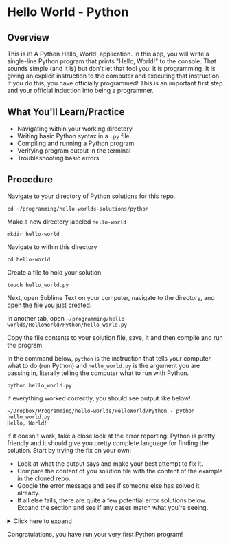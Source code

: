 # Hello World - Python

## Overview

This is it! A Python Hello, World! application. In this app, you will write a single-line Python program that prints "Hello, World!" to the console. That sounds simple (and it is) but don't let that fool you: it is programming. It is giving an explicit instruction to the computer and executing that instruction. If you do this, you have officially programmed! This is an important first step and your official induction into being a programmer.

## What You'll Learn/Practice

- Navigating within your working directory
- Writing basic Python syntax in a `.py` file
- Compiling and running a Python program
- Verifying program output in the terminal
- Troubleshooting basic errors

## Procedure

Navigate to your directory of Python solutions for this repo.

```
cd ~/programming/hello-worlds-solutions/python
```

Make a new directory labeled `hello-world`

```
mkdir hello-world
```

Navigate to within this directory

```
cd hello-world
```

Create a file to hold your solution

```
touch hello_world.py
```

Next, open Sublime Text on your computer, navigate to the directory, and open the file you just created.

In another tab, open `~/programming/hello-worlds/HelloWorld/Python/hello_world.py`

Copy the file contents to your solution file, save, it and then compile and run the program.

In the command below, `python` is the instruction that tells your computer what to do (run Python) and `hello_world.py` is the argument you are passing in, literally telling the computer what to run with Python.

```
python hello_world.py
```

If everything worked correctly, you should see output like below!

```
~/Dropbox/Programming/hello-worlds/HelloWorld/Python - python hello_world.py 
Hello, World!
```

If it doesn't work, take a close look at the error reporting. Python is pretty friendly and it should give you pretty complete language for finding the solution. Start by trying the fix on your own:
- Look at what the output says and make your best attempt to fix it.
- Compare the content of you solution file with the content of the example in the cloned repo.
- Google the error message and see if someone else has solved it already.
- If all else fails, there are quite a few potential error solutions below. Expand the section and see if any cases match what you're seeing.

<details>

  <summary>Click here to expand</summary>
  
  - `SyntaxError: '(' was never closed`: You have an open parenthesis in your code file.
  - `SyntaxError: unterminated string literal (detected at line 2)`: You have an odd number of `"` characters in your code.
  - `IndentationError: unexpected indent`: One of the only gotchas, syntax-wise when it comes to Python is that it cares about spacing. It gets away without using things like curly brace characters the way Java does by using four spaces, literally four presses of the space bar, to determine the depth of blocks. This error means you have some spacing off. In the case of this example, you shouldn't really have any spaces since the instructions are only a single line. The other thing this could mean is you may have a tab character instead of four spaces. Yes, this actually matters, because the characters are different! To fix this and still be able to use the tab key instead of pressing space four times each time, here are some instructions within [Visual Studio Code](https://uchicago-cs.github.io/student-resource-guide/vscode/config.html#space-indentation) and [Sublime Text](https://www.sublimetext.com/docs/indentation.html).
  - `NameError: name 'prit' is not defined. Did you mean: 'print'?`: You misspelled the word `print`. Fix it and everything should work fine.

</details>

Congratulations, you have run your very first Python program!